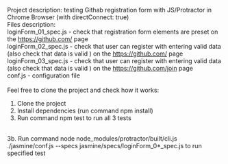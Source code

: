 Project description: testing Githab registration form with JS/Protractor in Chrome Browser (with directConnect: true)
<br>
Files description:
<br>
loginForm_01_spec.js - check that registration form elements are preset on the https://github.com/ page
<br>
loginForm_02_spec.js - check that user can register with entering valid data (also check that data is valid ) on the https://github.com/ page
<br>
loginForm_03_spec.js - check that user can register with entering valid data (also check that data is valid ) on the https://github.com/join page
<br>
conf.js - configuration file
<br><br>
Feel free to clone the project and check how it works:
1) Clone the project
2) Install dependencies (run command npm install)
3) Run command npm test to run all 3 tests
<br>
3b. Run command node node_modules/protractor/built/cli.js ./jasmine/conf.js --specs jasmine/specs/loginForm_0*_spec.js to run specified test
